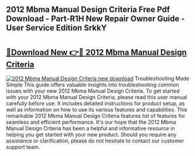 ## 2012 Mbma Manual Design Criteria Free Pdf Download - Part-R1H New Repair Owner Guide - User Service Edition SrkkY

# <h2><a href="http://bc54888.oget.top/?id=2012+Mbma+Manual+Design+Criteria">🔗Download New 👉🔴 2012 Mbma Manual Design Criteria</a></h2>

[![2012 Mbma Manual Design Criteria new download](https://i.imgur.com/5g1atiW.png)](http://bc54888.oget.top/?id=2012+Mbma+Manual+Design+Criteria)
Troubleshooting Made Simple This guide offers valuable insights into troubleshooting common issues with your new 2012 Mbma Manual Design Criteria. To get started with your 2012 Mbma Manual Design Criteria, please read this user manual carefully before use. It includes detailed instructions for product setup, as well as information on how to use its various features and capabilities. This remarkable 2012 Mbma Manual Design Criteria features list of features for seamless and efficient performance. It's our hope that the 2012 Mbma Manual Design Criteria has been a helpful and informative resource in helping you get started with your new product. Should you require any assistance or clarification, please do not hesitate to contact our customer support team.
